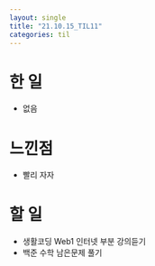 ```yaml
---
layout: single
title: "21.10.15_TIL11"
categories: til
---
```


# 한 일
* 없음


# 느낀점
* 빨리 자자


# 할 일
* 생활코딩 Web1 인터넷 부분 강의듣기
* 백준 수학 남은문제 풀기
